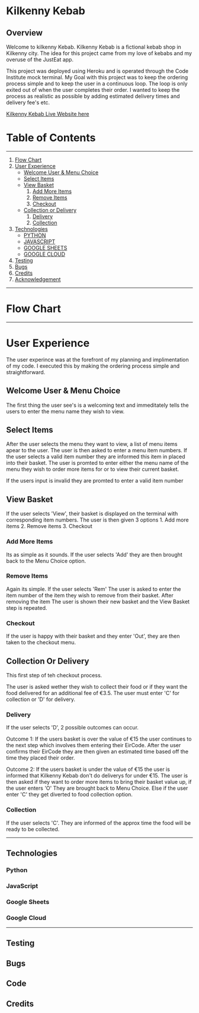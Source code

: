 # Kilkenny Kebab

## Overview

Welcome to kilkenny Kebab. Kilkenny Kebab is a fictional kebab shop in Kilkenny city.
The idea for this project came from my love of kebabs and my overuse of the JustEat app.

This project was deployed using Heroku and is operated through the Code Institute mock terminal.
My Goal with this project was to keep the ordering process simple and to keep the user in a continuous loop.
The loop is only exited out of when the user completes their order. 
I wanted to keep the process as realistic as possible by adding estimated delivery times and delivery fee's etc.

[Kilkenny Kebab Live Website here](https://kilkennykebab.herokuapp.com/)

# Table of Contents

____

1. [Flow Chart](#flow-chart)
2. [User Experience](#user-experience)
    * [Welcome User & Menu Choice](#welcome-user-&-menu-choice)
    * [Select Items](#select-items)
    * [View Basket](#view-basket)
        1. [Add More Items](#add-more-items)
        2. [Remove Items](#remove-items)
        3. [Checkout](#checkout)
    * [Collection or Delivery](#collection-or-delivery)   
        1. [Delivery](#delivery)
        2. [Collection](#collection)
3. [Technologies](#technologies)
    * [PYTHON](#python)
    * [JAVASCRIPT](#javascript) 
    * [GOOGLE SHEETS](#google-sheets)  
    * [GOOGLE CLOUD](#google-cloud)
4. [Testing](#testing)
5. [Bugs](#bugs) 
6. [Credits](#credits)
7. [Acknowledgement](#acknowledgement)

---

# Flow Chart


---

# User Experience 

The user experince was at the forefront of my planning and implimentation of my code. 
I executed this by making the ordering process simple and straightforward.

## Welcome User & Menu Choice

The first thing the user see's is a welcoming text and immeditately tells the users to enter the menu name they wish to view.

<!-- PHOTO OF WELCOME SCREEN -->

## Select Items 

After the user selects the menu they want to view, a list of menu items apear to the user. The user is then asked to enter a menu 
item numbers. If the user selects a valid item number they are informed this item in placed into their basket. The user is promted to enter
either the menu name of the menu they wish to order more items for or to view their current basket.

If the users input is invalid they are promted to enter a valid item number

<!-- PHOTO OF SELECT ITEMS -->

## View Basket

If the user selects 'View', their basket is displayed on the terminal with corresponding item numbers.
The user is then given 3 options
    1. Add more items
    2. Remove items
    3. Checkout 

### Add More Items

Its as simple as it sounds. If the user selects 'Add' they are then brought back to the Menu Choice option.

### Remove Items

Again its simple. If the user selects 'Rem' The user is asked to enter the item number of the item they wish to remove from their basket. 
After removing the item The user is shown their new basket and the View Basket step is repeated.

### Checkout 

If the user is happy with their basket and they enter 'Out', they are then taken to the checkout menu.

<!-- PHOTO OF VIEW BASKET ITEMS-->

## Collection Or Delivery

This first step of teh checkout process.

The user is asked wether they wish to collect their food or if they want the food delivered for an additional fee of €3.5.
The user must enter 'C' for collection or 'D' for delivery. 

### Delivery

If the user selects 'D', 2 possible outcomes can occur.

Outcome 1: If the users basket is over the value of €15 the user continues to the next step which involves them entering their EirCode.
           After the user confirms their EirCode they are then given an estimated time based off the time they placed their order.

<!-- PHOTO OF Delivery-->

Outcome 2: If the users basket is under the value of €15 the user is informed that Kilkenny Kebab don't do deliverys for under €15. 
           The user is then asked if they want to order more items to bring their basket value up, if the user enters 'O' They are 
           brought back to Menu Choice. Else if the user enter 'C' they get diverted to  food collection option.

<!-- PHOTO OF invalid basket value-->

### Collection 

If the user selects 'C'. They are informed of the approx time the food will be ready to be collected. 


<!-- PHOTO OF collection-->

---

## Technologies

### Python 

### JavaScript

### Google Sheets

### Google Cloud

--- 

## Testing 

## Bugs 

## Code 

## Credits
